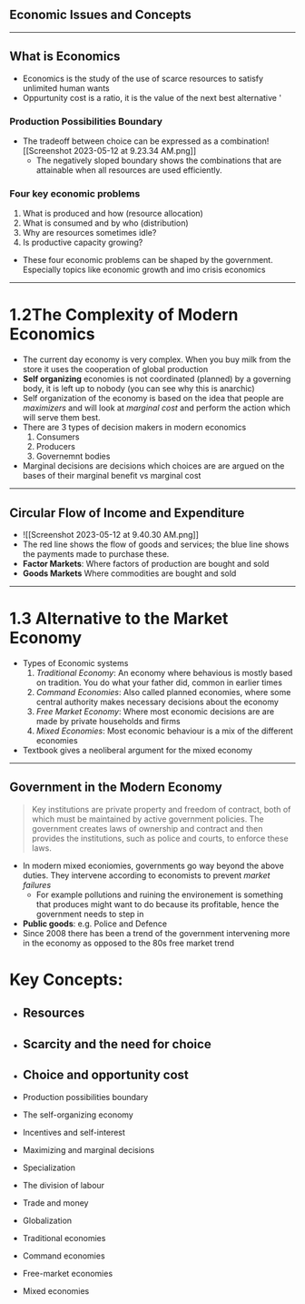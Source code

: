 ## Economic Issues and Concepts
---
## What is Economics 
- Economics is the study of the use of scarce resources to satisfy unlimited human wants
- Oppurtunity cost is a ratio, it is the value of the next best alternative '
### Production Possibilities Boundary 
- The tradeoff between choice can be expressed as a combination![[Screenshot 2023-05-12 at 9.23.34 AM.png]]
	- The negatively sloped boundary shows the combinations that are attainable when all resources are used efficiently.

### Four key economic problems 
1. What is produced and how (resource allocation)
2. What is consumed and by who (distribution)
3. Why are resources sometimes idle? 
4. Is productive capacity growing? 
- These four economic problems can be shaped by the government. Especially topics like economic growth and imo crisis economics
---
# 1.2The Complexity of Modern Economics
- The current day economy is very complex. When you buy milk from the store it uses the cooperation of global production 
- **Self organizing** economies is not coordinated (planned) by a governing body, it is left up to nobody (you can see why this is anarchic)
- Self organization of the economy is based on the idea that people are *maximizers* and will look at *marginal cost* and perform the action which will serve them best.
- There are 3 types of decision makers in modern economics
	1. Consumers
	2. Producers
	3. Governemnt bodies
- Marginal decisions are decisions which choices are are argued on the bases of their marginal benefit vs marginal cost
---
## Circular Flow of Income and Expenditure 
- ![[Screenshot 2023-05-12 at 9.40.30 AM.png]]
- The red line shows the flow of goods and services; the blue line shows the payments made to purchase these.
- **Factor Markets**: Where factors of production are bought and sold
- **Goods Markets** Where commodities are bought and sold 
---

# 1.3 Alternative to the Market Economy
- Types of Economic systems
	1. *Traditional Economy*: An economy where behavious is mostly based on tradition. You do what your father did, common in earlier times
	2. *Command Economies*: Also called planned economies, where some central authority makes necessary decisions about the economy 
	3. *Free Market Economy*: Where most economic decisions are are made by private households and firms 
	4. *Mixed Economies*: Most economic behaviour is a mix of the different economies
- Textbook gives a neoliberal argument for the mixed economy
---
## Government in the Modern Economy
> Key institutions are private property and freedom of contract, both of which must be maintained by active government policies. The government creates laws of ownership and contract and then provides the institutions, such as police and courts, to enforce these laws.

- In modern mixed econiomies, governments go way beyond the above duties. They intervene according to economists to prevent *market failures*
	- For example pollutions and ruining the environement is something that produces might want to do because its profitable, hence the government needs to step in
- **Public goods**: e.g. Police and Defence
- Since 2008 there has been a trend of the government intervening more in the economy as opposed to the 80s free market trend

# Key Concepts:
-   Resources
	- 
-   Scarcity and the need for choice
	- 
-   Choice and opportunity cost
	- 
-   Production possibilities boundary
    
-   The self-organizing economy
    
-   Incentives and self-interest
    
-   Maximizing and marginal decisions
    
-   Specialization
    
-   The division of labour
    
-   Trade and money
    
-   Globalization
    
-   Traditional economies
    
-   Command economies
    
-   Free-market economies
    
-   Mixed economies